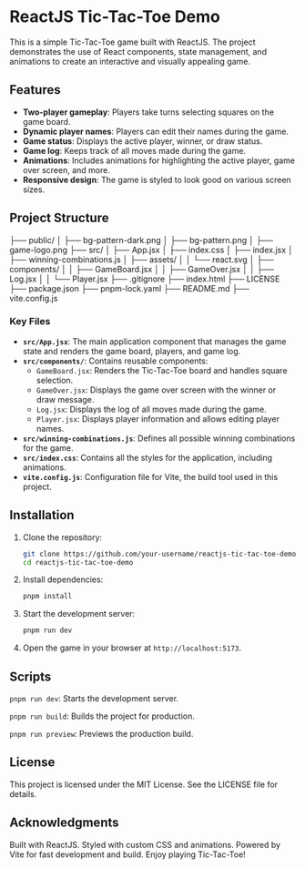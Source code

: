 # ReactJS Tic-Tac-Toe Demo

This is a simple Tic-Tac-Toe game built with ReactJS. The project demonstrates the use of React components, state management, and animations to create an interactive and visually appealing game.

## Features

- **Two-player gameplay**: Players take turns selecting squares on the game board.
- **Dynamic player names**: Players can edit their names during the game.
- **Game status**: Displays the active player, winner, or draw status.
- **Game log**: Keeps track of all moves made during the game.
- **Animations**: Includes animations for highlighting the active player, game over screen, and more.
- **Responsive design**: The game is styled to look good on various screen sizes.

## Project Structure
 ├── public/ 
 │ ├── bg-pattern-dark.png 
 │ ├── bg-pattern.png 
 │ ├── game-logo.png 
 ├── src/ 
 │ ├── App.jsx 
 │ ├── index.css 
 │ ├── index.jsx 
 │ ├── winning-combinations.js 
 │ ├── assets/ 
 │ │ └── react.svg 
 │ ├── components/ 
 │ │ ├── GameBoard.jsx 
 │ │ ├── GameOver.jsx 
 │ │ ├── Log.jsx 
 │ │ └── Player.jsx 
 ├── .gitignore 
 ├── index.html 
 ├── LICENSE 
 ├── package.json 
 ├── pnpm-lock.yaml 
 ├── README.md 
 ├── vite.config.js


### Key Files

- **`src/App.jsx`**: The main application component that manages the game state and renders the game board, players, and game log.
- **`src/components/`**: Contains reusable components:
  - `GameBoard.jsx`: Renders the Tic-Tac-Toe board and handles square selection.
  - `GameOver.jsx`: Displays the game over screen with the winner or draw message.
  - `Log.jsx`: Displays the log of all moves made during the game.
  - `Player.jsx`: Displays player information and allows editing player names.
- **`src/winning-combinations.js`**: Defines all possible winning combinations for the game.
- **`src/index.css`**: Contains all the styles for the application, including animations.
- **`vite.config.js`**: Configuration file for Vite, the build tool used in this project.

## Installation

1. Clone the repository:

   ```bash
   git clone https://github.com/your-username/reactjs-tic-tac-toe-demo.git
   cd reactjs-tic-tac-toe-demo
   ```
2. Install dependencies:
    ```bash
   pnpm install
   ```
3. Start the development server:
    ```bash
   pnpm run dev
   ```
4. Open the game in your browser at `http://localhost:5173`.

## Scripts
`pnpm run dev`: Starts the development server.

`pnpm run build`: Builds the project for production.

`pnpm run preview`: Previews the production build.

## License
This project is licensed under the MIT License. See the LICENSE file for details.

## Acknowledgments
Built with ReactJS.
Styled with custom CSS and animations.
Powered by Vite for fast development and build.
Enjoy playing Tic-Tac-Toe!
